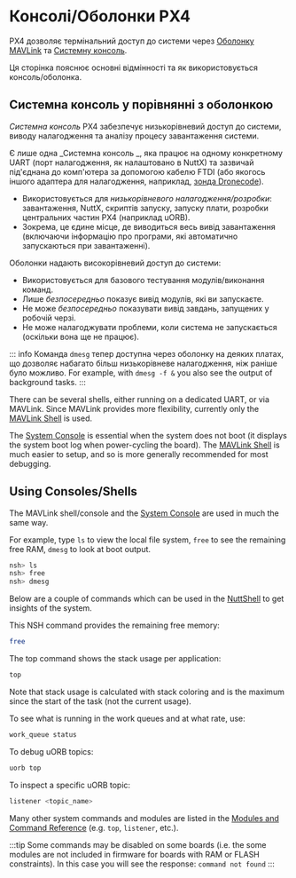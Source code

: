 # Консолі/Оболонки PX4

PX4 дозволяє термінальний доступ до системи через [Оболонку MAVLink](../debug/mavlink_shell.md) та [Системну консоль](../debug/system_console.md).

Ця сторінка пояснює основні відмінності та як використовується консоль/оболонка.

<a id="console_vs_shell"></a>

## Системна консоль у порівнянні з оболонкою

_Системна консоль_ PX4 забезпечує низькорівневий доступ до системи, виводу налагодження та аналізу процесу завантаження системи.

Є лише одна _Системна консоль _, яка працює на одному конкретному UART (порт налагодження, як налаштовано в NuttX) та зазвичай під'єднана до комп'ютера за допомогою кабелю FTDI (або якогось іншого адаптера для налагодження, наприклад, [зонда Dronecode](https://kb.zubax.com/display/MAINKB/Dronecode+Probe+documentation)).

- Використовується для _низькорівневого налагодження/розробки_: завантаження, NuttX, скриптів запуску, запуску плати, розробки центральних частин PX4 (наприклад uORB).
- Зокрема, це єдине місце, де виводиться весь вивід завантаження (включаючи інформацію про програми, які автоматично запускаються при завантаженні).

Оболонки надають високорівневий доступ до системи:

- Використовується для базового тестування модулів/виконання команд.
- Лише _безпосередньо_ показує вивід модулів, які ви запускаєте.
- Не може _безпосередньо_ показувати вивід завдань, запущених у робочій черзі.
- Не може налагоджувати проблеми, коли система не запускається (оскільки вона ще не працює).

::: info Команда `dmesg` тепер доступна через оболонку на деяких платах, що дозволяє набагато більш низькорівневе налагодження, ніж раніше було можливо. For example, with `dmesg -f &` you also see the output of background tasks.
:::

There can be several shells, either running on a dedicated UART, or via MAVLink. Since MAVLink provides more flexibility, currently only the [MAVLink Shell](../debug/mavlink_shell.md) is used.

The [System Console](../debug/system_console.md) is essential when the system does not boot (it displays the system boot log when power-cycling the board). The [MAVLink Shell](../debug/mavlink_shell.md) is much easier to setup, and so is more generally recommended for most debugging.

<a id="using_the_console"></a>

## Using Consoles/Shells

The MAVLink shell/console and the [System Console](../debug/system_console.md) are used in much the same way.

For example, type `ls` to view the local file system, `free` to see the remaining free RAM, `dmesg` to look at boot output.

```sh
nsh> ls
nsh> free
nsh> dmesg
```

Below are a couple of commands which can be used in the [NuttShell](https://cwiki.apache.org/confluence/pages/viewpage.action?pageId=139629410) to get insights of the system.

This NSH command provides the remaining free memory:

```sh
free
```

The top command shows the stack usage per application:

```sh
top
```

Note that stack usage is calculated with stack coloring and is the maximum since the start of the task (not the current usage).

To see what is running in the work queues and at what rate, use:

```sh
work_queue status
```

To debug uORB topics:

```sh
uorb top
```

To inspect a specific uORB topic:

```sh
listener <topic_name>
```

Many other system commands and modules are listed in the [Modules and Command Reference](../modules/modules_main.md) (e.g. `top`, `listener`, etc.).

:::tip
Some commands may be disabled on some boards (i.e. the some modules are not included in firmware for boards with RAM or FLASH constraints). In this case you will see the response: `command not found`
:::

